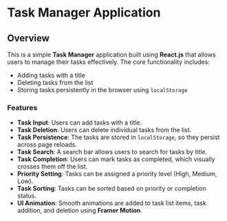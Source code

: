 # Task Manager Application

## Overview
This is a simple **Task Manager** application built using **React.js** that allows users to manage their tasks effectively. The core functionality includes:
- Adding tasks with a title
- Deleting tasks from the list
- Storing tasks persistently in the browser using `localStorage`

### Features
- **Task Input**: Users can add tasks with a title.
- **Task Deletion**: Users can delete individual tasks from the list.
- **Task Persistence**: The tasks are stored in `localStorage`, so they persist across page reloads.
- **Task Search**: A search bar allows users to search for tasks by title.
- **Task Completion**: Users can mark tasks as completed, which visually crosses them off the list.
- **Priority Setting**: Tasks can be assigned a priority level (High, Medium, Low).
- **Task Sorting**: Tasks can be sorted based on priority or completion status.
- **UI Animation**: Smooth animations are added to task list items, task addition, and deletion using **Framer Motion**.